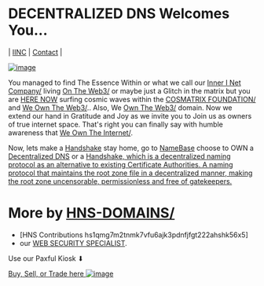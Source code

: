 # DECENTRALIZED DNS Welcomes You...

| [IINC](dlink.iinc.hns.to/) | [Contact](https://innerinetcompany.webflow.icontacto/) |

[![image](https://user-images.githubusercontent.com/37987346/101999396-a37e4380-3caa-11eb-8cc6-e61fb53c7855.png)](http://shapereality.innerinetcompany.hns.to/)

You managed to find The Essence Within or what we call our [Inner I Net Company/](https://innerinetcompany.carrd.co/) living [On The Web3/](http://innerinetcompany.ontheweb3/) or maybe just a Glitch in the matrix but you are [HERE NOW](http://b.herenow/) surfing cosmic waves within the [COSMATRIX FOUNDATION/](http://binnerspace.cosmatrixfoundation/) and [We Own The Web3/](http://innerinetcompany.weowntheweb3/).. Also, We [Own The Web3/](http://official.owntheweb3/) domain.   Now we extend our hand in Gratitude and Joy as we invite you to Join us as owners of true internet space. That's right you can finally say with humble awareness that [We Own The Internet/](http://innerinetcompany.weowntheinternet/).

Now, lets make a [Handshake](https://handshake.org/) stay home, go to [NameBase](https://namebase.io/) choose to OWN a [Decentralized DNS](http://dnsdesigns.decentralizeddns/) or a [Handshake, which is a decentralized naming protocol as an alternative to existing Certificate Authorities. A naming protocol that maintains the root zone file in a decentralized manner, making the root zone uncensorable, permissionless and free of gatekeepers.](https://handshakeacademy.org/en/)

# More by [HNS-DOMAINS/](http://home.hns-domains.hns.to/) 

- [HNS Contributions hs1qmg7m2tnmk7vfu6ajk3pdnfjfgt222ahshk56x5]
- our [WEB SECURITY SPECIALIST](http://admin.websecurityspecialist/). 

Use our Paxful Kiosk ⬇

[Buy, Sell, or Trade here ![image](https://user-images.githubusercontent.com/37987346/97064635-5a94f300-1575-11eb-93ae-fc71560b1571.png)](https://paxful.com/roots/buy-bitcoin/index?kiosk=WDZdGMqXk7M)

